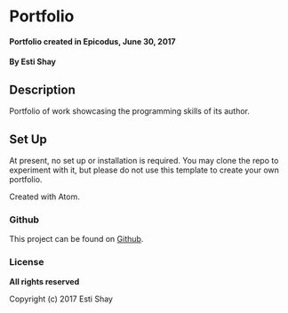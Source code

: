 # Portfolio

#### Portfolio created in Epicodus, June 30, 2017

#### By Esti Shay

## Description

Portfolio of work showcasing the programming skills of its author.

## Set Up

At present, no set up or installation is required.  You may clone the repo to experiment with it, but please do not use this template to create your own portfolio.

Created with Atom.

### Github

This project can be found on [Github](https://github.com/EstiShay/portfolio).


### License

**All rights reserved**

Copyright (c) 2017 Esti Shay
